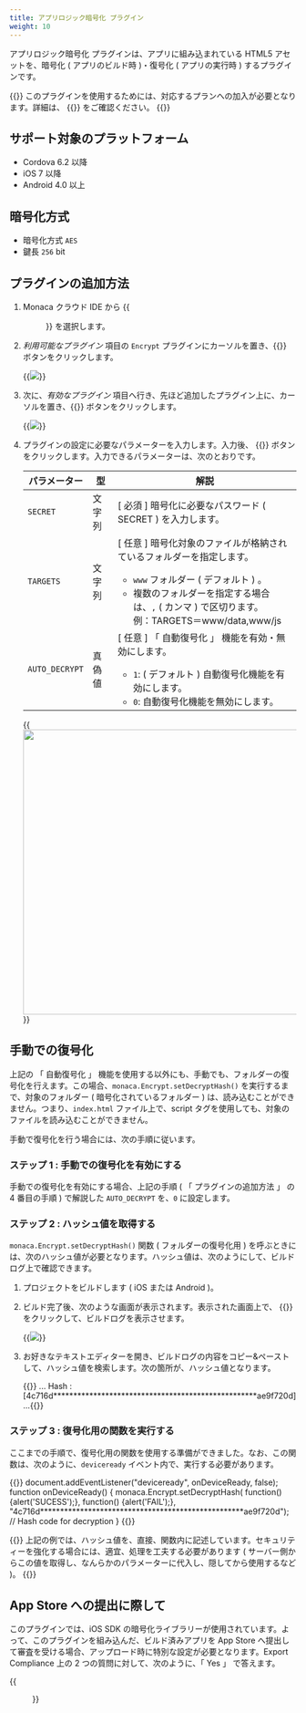 ```yaml
---
title: アプリロジック暗号化 プラグイン
weight: 10
---
```


アプリロジック暗号化 プラグインは、アプリに組み込まれている HTML5 アセットを、暗号化 (
アプリのビルド時 )・復号化 ( アプリの実行時 ) するプラグインです。

{{<note>}}
このプラグインを使用するためには、対応するプランへの加入が必要となります。詳細は、 {{<link href="https://ja.monaca.io/pricing.html" title="料金プラン">}} をご確認ください。
{{</note>}}

## サポート対象のプラットフォーム

-   Cordova 6.2 以降
-   iOS 7 以降
-   Android 4.0 以上

## 暗号化方式

- 暗号化方式 `AES`
- 鍵長 `256` bit

## プラグインの追加方法

1.  Monaca クラウド IDE から {{<menu menu1="設定" menu2="Cordova プラグインの管理">}} を選択します。

2.  *利用可能なプラグイン* 項目の `Encrypt` プラグインにカーソルを置き、{{<guilabel name="有効">}} ボタンをクリックします。

    {{<img src="/images/reference/power_plugins/html5_resource_encryption/5.png">}}

3.  次に、*有効なプラグイン* 項目へ行き、先ほど追加したプラグイン上に、カーソルを置き、{{<guilabel name="設定">}} ボタンをクリックします。

    {{<img src="/images/reference/power_plugins/html5_resource_encryption/6.png">}}

4.  プラグインの設定に必要なパラメーターを入力します。入力後、 {{<guilabel name="OK">}}
    ボタンをクリックします。入力できるパラメーターは、次のとおりです。

    パラメーター | 型 | 解説
    ----------|------|----------------
    `SECRET` | 文字列 | [ 必須 ] 暗号化に必要なパスワード ( SECRET ) を入力します。
    `TARGETS` | 文字列 | [ 任意 ] 暗号化対象のファイルが格納されているフォルダーを指定します。<ul><li>`www` フォルダー ( デフォルト ) 。</li><li>複数のフォルダーを指定する場合は、`,` ( カンマ ) で区切ります。<br />例：TARGETS＝www/data,www/js</li></ul>
    `AUTO_DECRYPT` | 真偽値 | [ 任意 ] 「 自動復号化 」 機能を有効・無効にします。 <ul><li>`1`: ( デフォルト ) 自動復号化機能を有効にします。</li><li>`0`: 自動復号化機能を無効にします。</li></ul>

    {{<img src="/images/reference/power_plugins/html5_resource_encryption/7.png" width="500">}}

## 手動での復号化

上記の 「 自動復号化 」
機能を使用する以外にも、手動でも、フォルダーの復号化を行えます。この場合、`monaca.Encrypt.setDecryptHash()`
を実行するまで、対象のフォルダー ( 暗号化されているフォルダー )
は、読み込むことができません。つまり、`index.html` ファイル上で、script
タグを使用しても、対象のファイルを読み込むことができません。

手動で復号化を行う場合には、次の手順に従います。

### ステップ 1 : 手動での復号化を有効にする

手動での復号化を有効にする場合、上記の手順 ( 「 プラグインの追加方法 」
の 4 番目の手順 ) で解説した `AUTO_DECRYPT` を、`0` に設定します。

### ステップ 2 : ハッシュ値を取得する

`monaca.Encrypt.setDecryptHash()` 関数 ( フォルダーの復号化用 )
を呼ぶときには、次のハッシュ値が必要となります。ハッシュ値は、次のようにして、ビルドログ上で確認できます。

1.  プロジェクトをビルドします ( iOS または Android )。

2.  ビルド完了後、次のような画面が表示されます。表示された画面上で、 {{<guilabel name="こちらをクリック">}}
    をクリックして、ビルドログを表示させます。

    {{<img src="/images/reference/power_plugins/html5_resource_encryption/8.png">}}

5.  お好きなテキストエディターを開き、ビルドログの内容をコピー&ペーストして、ハッシュ値を検索します。次の箇所が、ハッシュ値となります。

    {{<highlight javascript>}}
...
Hash : [4c716d***************************************************ae9f720d]
...{{</highlight>}}

### ステップ 3 : 復号化用の関数を実行する

ここまでの手順で、復号化用の関数を使用する準備ができました。なお、この関数は、次のように、`deviceready`
イベント内で、実行する必要があります。

{{<highlight javascript>}}
document.addEventListener("deviceready", onDeviceReady, false);
function onDeviceReady() {
    monaca.Encrypt.setDecryptHash(
        function() {alert('SUCESS');},
        function() {alert('FAIL');},
    "4c716d***************************************************ae9f720d"); // Hash code for decryption
}
{{</highlight>}}

{{<note>}}
上記の例では、ハッシュ値を、直接、関数内に記述しています。セキュリティーを強化する場合には、適宜、処理を工夫する必要があります ( サーバー側からこの値を取得し、なんらかのパラメーターに代入し、隠してから使用するなど )。
{{</note>}}

## App Store への提出に際して

このプラグインでは、iOS SDK
の暗号化ライブラリーが使用されています。よって、このプラグインを組み込んだ、ビルド済みアプリを
App Store
へ提出して審査を受ける場合、アップロード時に特別な設定が必要となります。Export
Compliance 上の 2 つの質問に対して、次のように、「 Yes 」 で答えます。

{{<figure src="/images/reference/power_plugins/html5_resource_encryption/4.png">}}

